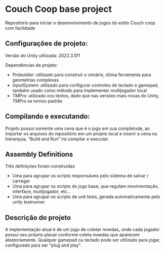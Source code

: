 # Couch Coop base project

Repositório para iniciar o desenvolvimento de jogos do estilo Couch coop com facilidade

## Configurações de projeto:

Versão do Unity utilizada: 2022.3.5f1

Dependências de projeto:

- Probuilder: utilizado para construir o cenário, ótima ferramenta para geometrias complexas
- InputSystem: utilizado para configurar controles de teclado e gamepad, também usado como método para implementar multijogador local
- TMPro: utilizado nos textos, dado que nas versões mais novas do Unity, TMPro se tornou padrão

## Compilando e executando:

Projeto possui somente uma cena que é o jogo em sua completude, ao importar os arquivos do repositório em um projeto local e inserir a cena na hierarquia, "Build and Run" irá compilar e executar.

## Assembly Definitions

Três definições foram construidas
- Uma para agrupar os scripts responsáveis pelo sistema de salvar / carregar
- Uma para agrupar os scripts do jogo base, que regulam movimentação, interface, multijogador, etc...
- Uma para agrupar os scripts de unit tests, gerada automaticamente pelo unity testrunner

## Descrição do projeto

A implementação atual é de um jogo de coletar moedas, onde cada jogador possui seu próprio placar conforme coleta moedas que aparecem aleatoriamente. Qualquer gamepad ou teclado pode ser utilizado
para jogar, configurado para ser "plug and play".
